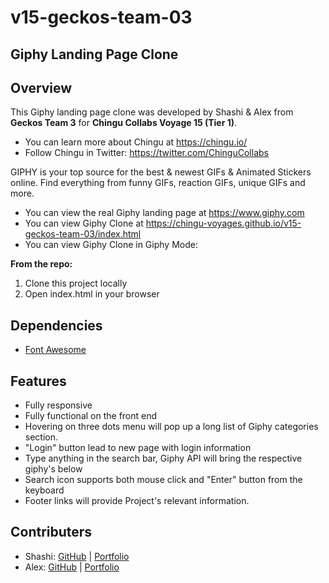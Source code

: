# v15-geckos-team-03
## Giphy Landing Page Clone

## Overview
This Giphy landing page clone was developed by Shashi & Alex from **Geckos Team 3** for **Chingu Collabs Voyage 15 (Tier 1)**. 


* You can learn more about Chingu at https://chingu.io/ 
* Follow Chingu in Twitter: https://twitter.com/ChinguCollabs

GIPHY is your top source for the best & newest GIFs & Animated Stickers online. Find everything from funny GIFs, reaction GIFs, unique GIFs and more. 
* You can view the real Giphy landing page at https://www.giphy.com
* You can view Giphy Clone at https://chingu-voyages.github.io/v15-geckos-team-03/index.html
* You can view Giphy Clone in Giphy Mode: 



**From the repo:**
1. Clone this project locally
2. Open index.html in your browser

## Dependencies
* [Font Awesome](https://fontawesome.com/)

## Features
* Fully responsive
* Fully functional on the front end
* Hovering on three dots menu will pop up a long list of Giphy categories section. 
* "Login" button lead to new page with login information
* Type anything in the search bar, Giphy API will bring the respective giphy's below
* Search icon supports both mouse click and "Enter" button from the keyboard
* Footer links will provide Project's relevant information. 


## Contributers
* Shashi: [GitHub](https://github.com/sasigit7) | [Portfolio](https://sasiwebdev.netlify.com/)
* Alex: [GitHub](https://github.com/detoner777) | [Portfolio](https://detoner777.github.io/portfolio-page/)





